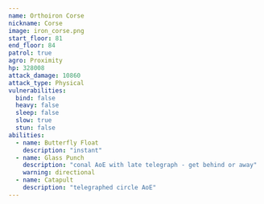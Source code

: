 ```yaml
---
name: Orthoiron Corse
nickname: Corse
image: iron_corse.png
start_floor: 81
end_floor: 84
patrol: true
agro: Proximity
hp: 328008
attack_damage: 10860
attack_type: Physical
vulnerabilities:
  bind: false
  heavy: false
  sleep: false
  slow: true
  stun: false
abilities:
  - name: Butterfly Float
    description: "instant"
  - name: Glass Punch
    description: "conal AoE with late telegraph - get behind or away"
    warning: directional
  - name: Catapult
    description: "telegraphed circle AoE"
---
```

